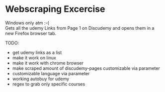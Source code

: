 # Webscraping Excercise
Windows only atm :-(<br>
Gets all the udemy Links from Page 1 on Discudemy and opens them in a new Firefox browser tab.



TODO:
- get udemy links as a list
- make it work on linux
- make it work with chrome browser
- make scraped amount of discudemy-pages customizable via parameter
- customizable language via parameter
- working autobuy for udemy
- regex to grab only specific courses




